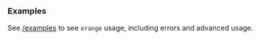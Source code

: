 ### Examples

See [/examples](https://github.com/parzh/xrange/tree/next/docs/examples) to see `xrange` usage, including errors and advanced usage.
